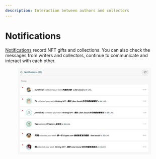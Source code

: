 ```yaml
---
description: Interaction between authors and collectors
---
```


# Notifications

[Notifications](https://liker.land/notifications) record NFT gifts and collections. You can also check the messages from writers and collectors, continue to communicate and interact with each other.

<figure><img src="../../.gitbook/assets/notifications.png" alt=""><figcaption></figcaption></figure>
